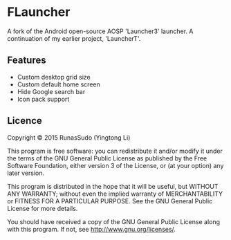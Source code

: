 # FLauncher
A fork of the Android open-source AOSP 'Launcher3' launcher. A continuation of my earlier project, 'LauncherT'.

## Features
* Custom desktop grid size
* Custom default home screen
* Hide Google search bar
* Icon pack support

## Licence
Copyright © 2015  RunasSudo (Yingtong Li)

This program is free software: you can redistribute it and/or modify
it under the terms of the GNU General Public License as published by
the Free Software Foundation, either version 3 of the License, or
(at your option) any later version.

This program is distributed in the hope that it will be useful,
but WITHOUT ANY WARRANTY; without even the implied warranty of
MERCHANTABILITY or FITNESS FOR A PARTICULAR PURPOSE.  See the
GNU General Public License for more details.

You should have received a copy of the GNU General Public License
along with this program.  If not, see <http://www.gnu.org/licenses/>.

